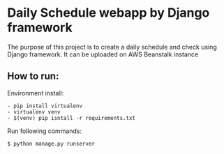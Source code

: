 Daily Schedule webapp by Django framework
===========

The purpose of this project is to create a daily schedule and check using Django framework.
It can be uploaded on AWS Beanstalk instance


How to run:
------------

Environment install:
	
	- pip install virtualenv
	- virtualenv venv
	- $(venv) pip isntall -r requirements.txt
    

Run following commands:

    $ python manage.py runserver
   
